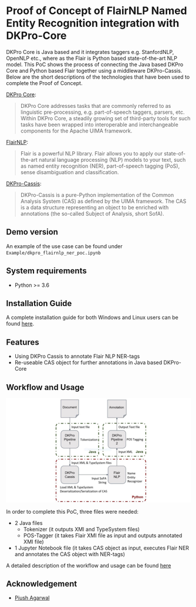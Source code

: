 # Proof of Concept of FlairNLP Named Entity Recognition integration with DKPro-Core

DKPro Core is Java based and it integrates taggers e.g. StanfordNLP, OpenNLP etc., where as the Flair is Python based state-of-the-art NLP model. This PoC shows the process of connecting the Java based DKPro Core and Python based Flair together using a middleware DKPro-Cassis. Below are the short descriptions of the technologies that have been used to complete the Proof of Concept.

[DKPro Core](https://dkpro.github.io/dkpro-core/info/):

> DKPro Core addresses tasks that are commonly referred to as linguistic pre-processing, e.g. part-of-speech taggers, parsers, etc. Within DKPro Core, a steadily growing set of third-party tools for such tasks have been wrapped into interoperable and interchangeable components for the Apache UIMA framework.

[FlairNLP](https://github.com/flairNLP/flair):

> Flair is a powerful NLP library. Flair allows you to apply our state-of-the-art natural language processing (NLP) models to your text, such as named entity recognition (NER), part-of-speech tagging (PoS), sense disambiguation and classification.

[DKPro-Cassis](https://github.com/dkpro/dkpro-cassis):
> DKPro-Cassis is a pure-Python implementation of the Common Analysis System (CAS) as defined by the UIMA framework. The CAS is a data structure representing an object to be enriched with annotations (the so-called Subject of Analysis, short SofA).

## Demo version

An example of the use case can be found under ``Example/dkpro_flairnlp_ner_poc.ipynb``

## System requirements

- Python >= 3.6

## Installation Guide

A complete installation guide for both Windows and Linux users can be found [here](doc/INSTALL.md).
    
## Features

- Using DKPro Cassis to annotate Flair NLP NER-tags
- Re-useable CAS object for further annotations in Java based DKPro-Core

## Workflow and Usage

![PoCWorkflow](doc/screenshots/workflow.jpg)

In order to complete this PoC, three files were needed:
- 2 Java files
    - Tokenizer (it outputs XMI and TypeSystem files)
    - POS-Tagger (it takes Flair XMI file as input and outputs annotated XMI file)
- 1 Jupyter Notebook file (it takes CAS object as input, executes Flair NER and annotates the CAS object with NER-tags)

A detailed description of the workflow and usage can be found [here](/doc/USAGE.md)

## Acknowledgement

- [Piush Agarwal](https://www.ltl.uni-due.de/team/piush-aggarwal)
